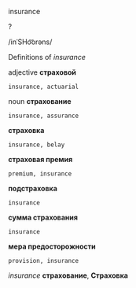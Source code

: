 insurance

?

/inˈSHo͝orəns/

Definitions of _insurance_

adjective
**страховой**

    insurance, actuarial

noun
**страхование**

    insurance, assurance
**страховка**

    insurance, belay
**страховая премия**

    premium, insurance
**подстраховка**

    insurance
**сумма страхования**

    insurance
**мера предосторожности**

    provision, insurance

_insurance_
**страхование**, **Страховка**